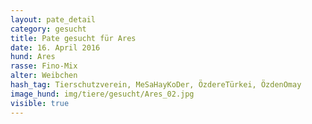 ```yaml
---
layout: pate_detail
category: gesucht
title: Pate gesucht für Ares
date: 16. April 2016
hund: Ares
rasse: Fino-Mix
alter: Weibchen
hash_tag: Tierschutzverein, MeSaHayKoDer, ÖzdereTürkei, ÖzdenOmay
image_hund: img/tiere/gesucht/Ares_02.jpg
visible: true
---
```



